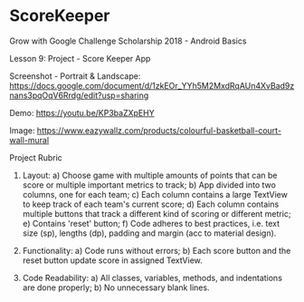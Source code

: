 # ScoreKeeper

Grow with Google Challenge Scholarship 2018 - Android Basics

Lesson 9: Project - Score Keeper App

Screenshot - Portrait & Landscape: https://docs.google.com/document/d/1zkEOr_YYh5M2MxdRqAUn4XvBad9znans3pqOqV6Rrdg/edit?usp=sharing

Demo:       https://youtu.be/KP3baZXpEHY

Image:      https://www.eazywallz.com/products/colourful-basketball-court-wall-mural

Project Rubric

1. Layout: a) Choose game with multiple amounts of points that can be score or multiple important metrics to track; b) App divided into two columns, one for each team; c) Each column contains a large TextView to keep track of each team's current score; d) Each column contains multiple buttons that track a different kind of scoring or different metric; e) Contains 'reset' button; f) Code adheres to best practices, i.e. text size (sp), lengths (dp), padding and margin (acc to material design).
          
2. Functionality: a) Code runs without errors; b) Each score button and the reset button update score in assigned TextView.

3. Code Readability: a) All classes, variables, methods, and indentations are done properly; b) No unnecessary blank lines.
